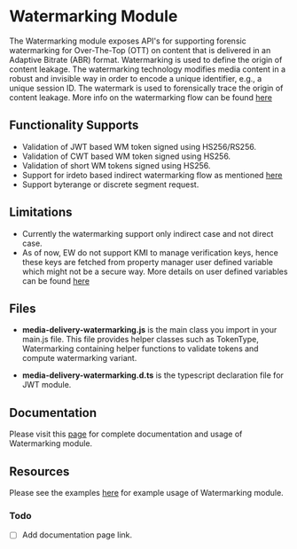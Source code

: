 # Watermarking Module

The Watermarking module exposes API's for supporting forensic watermarking for Over-The-Top (OTT) on content that is delivered in an Adaptive Bitrate (ABR) format. Watermarking is used to define the origin of content leakage. The watermarking technology modifies media content in a robust and invisible way in order to encode a unique identifier, e.g., a unique session ID. The watermark is used to forensically trace the origin of content leakage. More info on the watermarking flow can be found [here](https://docs.google.com/document/d/1N85WZ-LHlGhMSbyrCY7yfOdwnsQ7Es8t/edit#)

## Functionality Supports
- Validation of JWT based WM token signed using HS256/RS256.
- Validation of CWT based WM token signed using HS256.
- Validation of short WM tokens signed using HS256.
- Support for irdeto based indirect watermarking flow as mentioned [here](https://docs.google.com/document/d/1N85WZ-LHlGhMSbyrCY7yfOdwnsQ7Es8t/edit#)
- Support byterange or discrete segment request.


## Limitations
- Currently the watermarking support only indirect case and not direct case.
- As of now, EW do not support KMI to manage verification keys, hence these keys are fetched from property manager user defined variable which might not be a secure way. More details on user defined variables can be found [here](https://techdocs.akamai.com/property-mgr/docs/user-defined-vars)

## Files
* **media-delivery-watermarking.js** is the main class you import in your main.js file. This file provides helper classes such as TokenType, Watermarking containing helper functions to validate tokens and compute watermarking variant.

* **media-delivery-watermarking.d.ts** is the typescript declaration file for JWT module.

## Documentation
Please visit this [page](https://) for complete documentation and usage of Watermarking module.

## Resources
Please see the examples [here](../examples/) for example usage of Watermarking module.

### Todo
- [ ] Add documentation page link.
